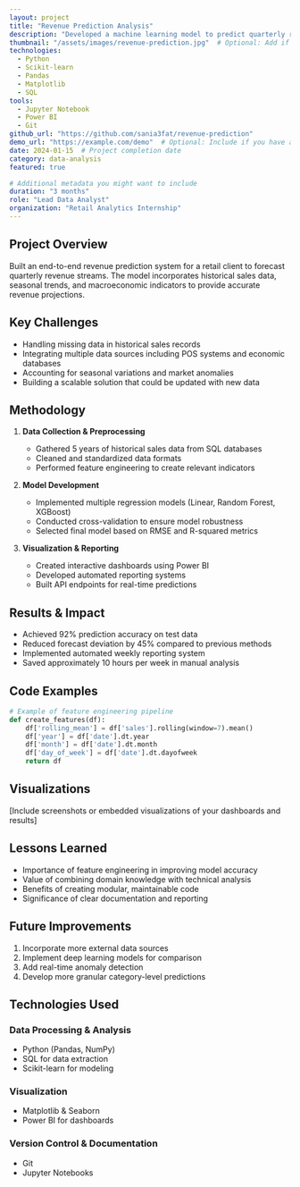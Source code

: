 ```yaml
---
layout: project
title: "Revenue Prediction Analysis"
description: "Developed a machine learning model to predict quarterly revenue for a retail client, achieving 92% accuracy using historical sales data and external economic indicators"
thumbnail: "/assets/images/revenue-prediction.jpg"  # Optional: Add if you have project images
technologies:
  - Python
  - Scikit-learn
  - Pandas
  - Matplotlib
  - SQL
tools:
  - Jupyter Notebook
  - Power BI
  - Git
github_url: "https://github.com/sania3fat/revenue-prediction"
demo_url: "https://example.com/demo"  # Optional: Include if you have a live demo
date: 2024-01-15  # Project completion date
category: data-analysis
featured: true

# Additional metadata you might want to include
duration: "3 months"
role: "Lead Data Analyst"
organization: "Retail Analytics Internship"
---
```


## Project Overview

Built an end-to-end revenue prediction system for a retail client to forecast quarterly revenue streams. The model incorporates historical sales data, seasonal trends, and macroeconomic indicators to provide accurate revenue projections.

## Key Challenges

- Handling missing data in historical sales records
- Integrating multiple data sources including POS systems and economic databases
- Accounting for seasonal variations and market anomalies
- Building a scalable solution that could be updated with new data

## Methodology

1. **Data Collection & Preprocessing**
   - Gathered 5 years of historical sales data from SQL databases
   - Cleaned and standardized data formats
   - Performed feature engineering to create relevant indicators

2. **Model Development**
   - Implemented multiple regression models (Linear, Random Forest, XGBoost)
   - Conducted cross-validation to ensure model robustness
   - Selected final model based on RMSE and R-squared metrics

3. **Visualization & Reporting**
   - Created interactive dashboards using Power BI
   - Developed automated reporting systems
   - Built API endpoints for real-time predictions

## Results & Impact

- Achieved 92% prediction accuracy on test data
- Reduced forecast deviation by 45% compared to previous methods
- Implemented automated weekly reporting system
- Saved approximately 10 hours per week in manual analysis

## Code Examples

```python
# Example of feature engineering pipeline
def create_features(df):
    df['rolling_mean'] = df['sales'].rolling(window=7).mean()
    df['year'] = df['date'].dt.year
    df['month'] = df['date'].dt.month
    df['day_of_week'] = df['date'].dt.dayofweek
    return df
```

## Visualizations

[Include screenshots or embedded visualizations of your dashboards and results]

## Lessons Learned

- Importance of feature engineering in improving model accuracy
- Value of combining domain knowledge with technical analysis
- Benefits of creating modular, maintainable code
- Significance of clear documentation and reporting

## Future Improvements

1. Incorporate more external data sources
2. Implement deep learning models for comparison
3. Add real-time anomaly detection
4. Develop more granular category-level predictions

## Technologies Used

### Data Processing & Analysis
- Python (Pandas, NumPy)
- SQL for data extraction
- Scikit-learn for modeling

### Visualization
- Matplotlib & Seaborn
- Power BI for dashboards

### Version Control & Documentation
- Git
- Jupyter Notebooks
